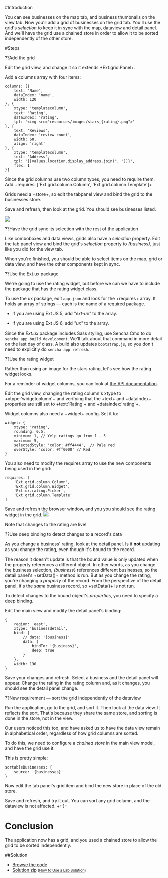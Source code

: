 #Introduction

You can see businesses on the map tab, and business thumbnails on the view tab.
Now you'll add a grid of businesses on the grid tab. You'll use the grid's *selection*
to keep it in sync with the map, dataview and detail panel. And we'll have the grid
use a chained store in order to allow it to be sorted independently of the other store.

#Steps

??Add the grid

Edit the grid view, and change it so it extends +Ext.grid.Panel+. 

Add a columns array with four items:

    columns: [{
        text: 'Name',
        dataIndex: 'name',
        width: 120
    }, {
        xtype: 'templatecolumn',
        text: 'Rating',
        dataIndex: 'rating',
        tpl: '<img src="resources/images/stars_{rating}.png">'
    }, {
        text: 'Reviews',
        dataIndex: 'review_count',
        width: 60,
        align: 'right'
    }, {
        xtype: 'templatecolumn',
        text: 'Address',
        tpl: '{[values.location.display_address.join(", ")]}',
        flex: 1
    }]


Since the grid columns use two column types, you need to require them. Add
+requires: ['Ext.grid.column.Column', 'Ext.grid.column.Template']+
 
Grids need a +store+, so edit the tabpanel view and bind the grid to the businesses store.

Save and refresh, then look at the grid. You should see businesses listed.

<img src="resources/images/yelp/GridInitial.png">

??Have the grid sync its selection with the rest of the application
 
Like comboboxes and data views, grids also have a *selection* property. Edit the tab panel
view and bind the grid's *selection* property to *{business}*, just like you did for the 
view tab.

When you're finished, you should be able to select items on the map, grid or data view, 
and have the other components kept in sync.

??Use the Ext.ux package
 
We're going to use the rating widget, but before we can we have to include the package that has
the rating widget class. 

To use the ux package, edit `app.json` and look for the +requires+ array. It holds an array of strings
&mdash; each is the name of a required package. 

- If you are using Ext JS 5, add *"ext-ux"* to the array. 

- If you are using Ext JS 6, add *"ux"* to the array.

Since the *Ext.ux* package includes Sass styling, use Sencha Cmd to do `sencha app build development`. We'll talk about that command in
more detail on the last day of class. A build also updates `bootstrap.js`, so you don't need to explicitly do `sencha app refresh`.

??Use the rating widget

Rather than using an image for the stars rating, let's see how the rating widget looks.

For a reminder of widget columns, you can look at <a href="classicAPI#!/api/Ext.grid.column.Widget" target="api">the API documentation</a>.

Edit the grid view, changing the rating column's xtype to +xtype:'widgetcolumn'+ and verifying that 
the +text+ and +dataIndex+ properties are still set to +text:'Rating'+ and +dataIndex:'rating'+.

Widget columns also need a +widget+ config. Set it to:

    widget: {
    	xtype: 'rating',
	    rounding: 0.5,
    	minimum: 1, // Yelp ratings go from 1 - 5
	    maximum: 5,
    	selectedStyle: 'color: #ff4444',  // Pale red
	    overStyle: 'color: #ff0000' // Red
    }

You also need to modify the requires array to use the new components being used in the grid:

    requires: [
        'Ext.grid.column.Column', 
        'Ext.grid.column.Widget', 
        'Ext.ux.rating.Picker', 
        'Ext.grid.column.Template'
    ]

Save and refresh the browser window, and you you should see the rating widget in the grid.
<img src="resources/images/yelp/GridUsingRatingWidget.png">


Note that changes to the rating are live! 

??Use deep binding to detect changes to a record's data
 
As you change a business' rating, look at the detail panel. Is it **not** updating as you change the 
rating, even though it's bound to the record. 
 
The reason it doesn't update is that the bound value is only updated when the property references
a different object. In other words, as you change the business selection, *{business}* references 
different businesses, so the detail panel's +setData()+ method is run. But as you change the rating, 
you're changing a *property* of the record. From the perspective of
the detail panel, it's the *same* business record, so +setData()+ is not run.
 
To detect changes to the bound object's *properties*, you need to specify a deep binding. 

Edit the main view and modify the detail panel's binding:

    {
        region: 'east',
        xtype: 'businessdetail',
        bind: {
            // data: '{business}'
            data: {
                bindTo: '{business}',
                deep: true
            }
        },
        width: 130
    }

Save your changes and refresh. Select a business and the detail panel will appear. Change the rating in the rating column and, as it changes, you should see the detail 
panel change.

??New requirement &mdash; sort the grid independently of the dataview
 
Run the application, go to the grid, and sort it. Then look at the data view.
It reflects the sort. That's because they share the same store, and sorting 
is done in the store, not in the view.

Our users noticed this too, and have asked us to have the data view remain in 
alphabetical order, regardless of how grid columns are sorted.

To do this, we need to configure a *chained store* in the main view model, and 
have the grid use it.

This is pretty simple:

    sortableBusinesses: {
        source: '{businesses}'
    }

Now edit the tab panel's grid item and bind the new store in place of the old store. 

Save and refresh, and try it out. You can sort any grid column, and the dataview is not affected. +:-)+



# Conclusion

The application now has a grid, and you used a chained store to allow the grid to be sorted independently.

##Solution

- <a href="resources/student/labsolutions/yelpextplorer-grid-panels" target="source">Browse the code</a>
- <a href="resources/student/labsolutions/yelpextplorer-grid-panels.zip">Solution zip</a> <small>(<a href="#2016-02-24_17-26_13-021_Z">How to Use a Lab Solution</a>)</small>

